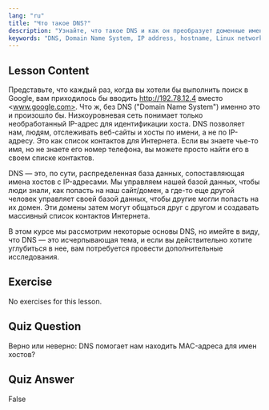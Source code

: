 ```yaml
---
lang: "ru"
title: "Что такое DNS?"
description: "Узнайте, что такое DNS и как он преобразует доменные имена в IP-адреса. Изучите эту ключевую концепцию Интернета с помощью нашего руководства по Linux для начинающих."
keywords: "DNS, Domain Name System, IP address, hostname, Linux networking, beginner, tutorial, guide"
---
```


## Lesson Content

Представьте, что каждый раз, когда вы хотели бы выполнить поиск в Google, вам приходилось бы вводить <http://192.78.12.4> вместо <www.google.com>. Что ж, без DNS ("Domain Name System") именно это и произошло бы. Низкоуровневая сеть понимает только необработанный IP-адрес для идентификации хоста. DNS позволяет нам, людям, отслеживать веб-сайты и хосты по имени, а не по IP-адресу. Это как список контактов для Интернета. Если вы знаете чье-то имя, но не знаете его номер телефона, вы можете просто найти его в своем списке контактов.

DNS — это, по сути, распределенная база данных, сопоставляющая имена хостов с IP-адресами. Мы управляем нашей базой данных, чтобы люди знали, как попасть на наш сайт/домен, а где-то еще другой человек управляет своей базой данных, чтобы другие могли попасть на их домен. Эти домены затем могут общаться друг с другом и создавать массивный список контактов Интернета.

В этом курсе мы рассмотрим некоторые основы DNS, но имейте в виду, что DNS — это исчерпывающая тема, и если вы действительно хотите углубиться в нее, вам потребуется провести дополнительные исследования.

## Exercise

No exercises for this lesson.

## Quiz Question

Верно или неверно: DNS помогает нам находить MAC-адреса для имен хостов?

## Quiz Answer

False
